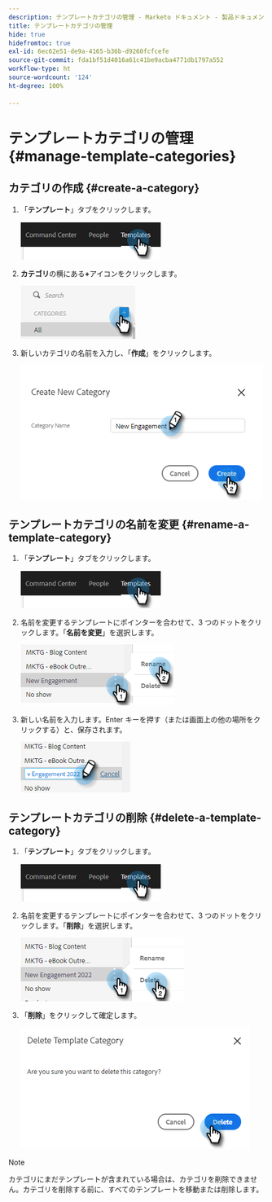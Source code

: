 ```yaml
---
description: テンプレートカテゴリの管理 - Marketo ドキュメント - 製品ドキュメント
title: テンプレートカテゴリの管理
hide: true
hidefromtoc: true
exl-id: 6ec62e51-de9a-4165-b36b-d9260fcfcefe
source-git-commit: fda1bf51d4016a61c41be9acba4771db1797a552
workflow-type: ht
source-wordcount: '124'
ht-degree: 100%

---
```


# テンプレートカテゴリの管理 {#manage-template-categories}

## カテゴリの作成 {#create-a-category}

1. 「**テンプレート**」タブをクリックします。

   ![](assets/manage-template-categories-1.png)

1. **カテゴリ**&#x200B;の横にある&#x200B;**+**&#x200B;アイコンをクリックします。

   ![](assets/manage-template-categories-2.png)

1. 新しいカテゴリの名前を入力し、「**作成**」をクリックします。

   ![](assets/manage-template-categories-3.png)

## テンプレートカテゴリの名前を変更 {#rename-a-template-category}

1. 「**テンプレート**」タブをクリックします。

   ![](assets/manage-template-categories-4.png)

1. 名前を変更するテンプレートにポインターを合わせて、3 つのドットをクリックします。「**名前を変更**」を選択します。

   ![](assets/manage-template-categories-5.png)

1. 新しい名前を入力します。Enter キーを押す（または画面上の他の場所をクリックする）と、保存されます。

   ![](assets/manage-template-categories-6.png)

## テンプレートカテゴリの削除 {#delete-a-template-category}

1. 「**テンプレート**」タブをクリックします。

   ![](assets/manage-template-categories-7.png)

1. 名前を変更するテンプレートにポインターを合わせて、3 つのドットをクリックします。「**削除**」を選択します。

   ![](assets/manage-template-categories-8.png)

1. 「**削除**」をクリックして確定します。

   ![](assets/manage-template-categories-9.png)

>[!NOTE]
>
>カテゴリにまだテンプレートが含まれている場合は、カテゴリを削除できません。カテゴリを削除する前に、すべてのテンプレートを移動または削除します。
